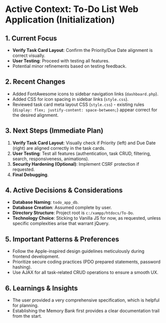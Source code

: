 # Active Context: To-Do List Web Application (Initialization)

## 1. Current Focus
- **Verify Task Card Layout**: Confirm the Priority/Due Date alignment is correct visually.
- **User Testing**: Proceed with testing all features.
- Potential minor refinements based on testing feedback.

## 2. Recent Changes
- Added FontAwesome icons to sidebar navigation links (`dashboard.php`).
- Added CSS for icon spacing in sidebar links (`style.css`).
- Reviewed task card meta layout CSS (`style.css`) - existing rules (`display: flex; justify-content: space-between;`) appear correct for the desired alignment.

## 3. Next Steps (Immediate Plan)
1.  **Verify Task Card Layout**: Visually check if Priority (left) and Due Date (right) are aligned correctly in the task cards.
2.  **User Testing**: Test all features (authentication, task CRUD, filtering, search, responsiveness, animations).
3.  **Security Hardening (Optional)**: Implement CSRF protection if requested.
4.  **Final Debugging**.

## 4. Active Decisions & Considerations
- **Database Naming**: `todo_app_db`.
- **Database Creation**: Assumed complete by user.
- **Directory Structure**: Project root is `c:/xampp/htdocs/To-Do`.
- **Technology Choice**: Sticking to Vanilla JS for now, as requested, unless specific complexities arise that warrant jQuery.

## 5. Important Patterns & Preferences
- Follow the Apple-inspired design guidelines meticulously during frontend development.
- Prioritize secure coding practices (PDO prepared statements, password hashing).
- Use AJAX for all task-related CRUD operations to ensure a smooth UX.

## 6. Learnings & Insights
- The user provided a very comprehensive specification, which is helpful for planning.
- Establishing the Memory Bank first provides a clear documentation trail from the start.
